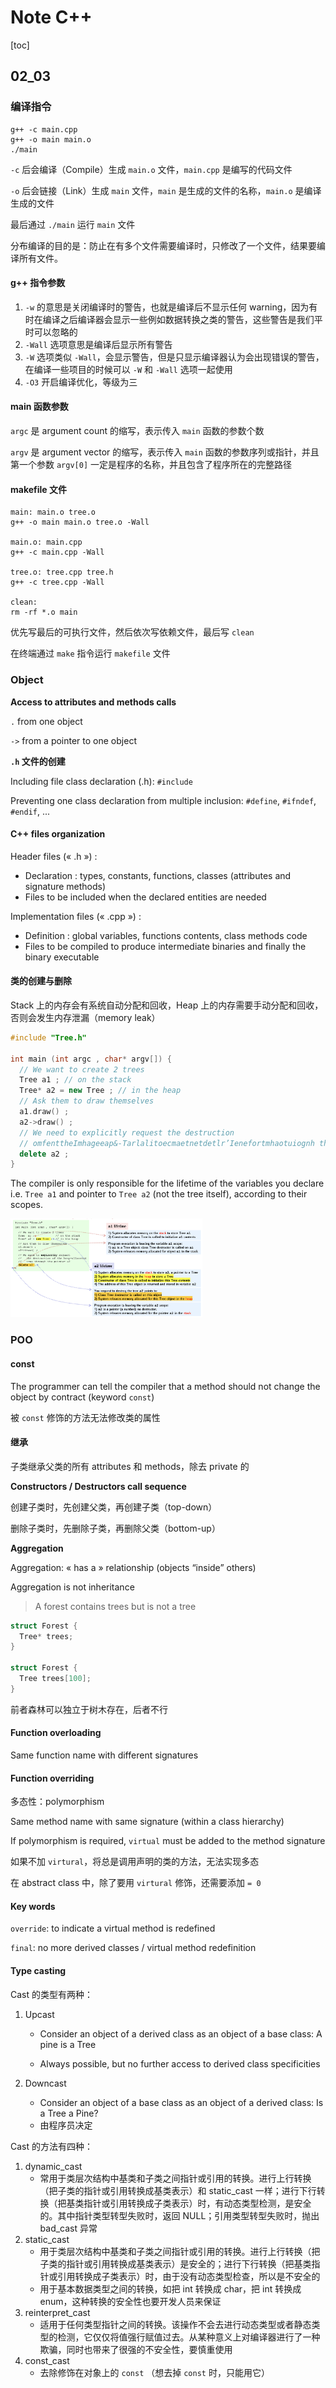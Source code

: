 # Note C++

[toc]

## 02_03

### 编译指令

```
g++ -c main.cpp
g++ -o main main.o
./main
```

`-c` 后会编译（Compile）生成 `main.o` 文件，`main.cpp` 是编写的代码文件

`-o` 后会链接（Link）生成 `main` 文件，`main` 是生成的文件的名称，`main.o` 是编译生成的文件

最后通过 `./main` 运行 `main` 文件

分布编译的目的是：防止在有多个文件需要编译时，只修改了一个文件，结果要编译所有文件。

#### g++ 指令参数

1. `-w` 的意思是关闭编译时的警告，也就是编译后不显示任何 warning，因为有时在编译之后编译器会显示一些例如数据转换之类的警告，这些警告是我们平时可以忽略的
2. `-Wall` 选项意思是编译后显示所有警告
3. `-W` 选项类似 `-Wall`，会显示警告，但是只显示编译器认为会出现错误的警告，在编译一些项目的时候可以 `-W` 和 `-Wall` 选项一起使用
4. `-O3` 开启编译优化，等级为三

#### main 函数参数

`argc` 是 argument count 的缩写，表示传入 `main` 函数的参数个数

`argv` 是 argument vector 的缩写，表示传入 `main` 函数的参数序列或指针，并且第一个参数 `argv[0]` 一定是程序的名称，并且包含了程序所在的完整路径

#### makefile 文件

```
main: main.o tree.o
g++ -o main main.o tree.o -Wall

main.o: main.cpp
g++ -c main.cpp -Wall

tree.o: tree.cpp tree.h 
g++ -c tree.cpp -Wall

clean:
rm -rf *.o main
```

优先写最后的可执行文件，然后依次写依赖文件，最后写 `clean`

在终端通过 `make` 指令运行 `makefile` 文件

### Object

**Access to attributes and methods calls**

`.` from one object

`->` from a pointer to one object

**`.h` 文件的创建**

Including file class declaration (.h): `#include`

Preventing one class declaration from multiple inclusion: `#define`, `#ifndef`, `#endif`, ...

#### C++ files organization

Header files (« .h ») :

* Declaration : types, constants, functions, classes (attributes and signature methods)
* Files to be included when the declared entities are needed

Implementation files (« .cpp ») :

* Definition : global variables, functions contents, class methods code
* Files to be compiled to produce intermediate binaries and finally the binary executable

#### 类的创建与删除

Stack 上的内存会有系统自动分配和回收，Heap 上的内存需要手动分配和回收，否则会发生内存泄漏（memory leak）

```c++
#include "Tree.h"

int main (int argc , char* argv[]) {
  // We want to create 2 trees
  Tree a1 ; // on the stack 
  Tree* a2 = new Tree ; // in the heap
  // Ask them to draw themselves 
  a1.draw() ;
  a2->draw() ;
  // We need to explicitly request the destruction 
  // omfenttheImhageeap&-Tarlalitoecmaetnetdetlr’Ienefortmhaotuiognh the pointer a2
  delete a2 ; 
}
```

The compiler is only responsible for the lifetime of the variables you declare i.e. `Tree a1` and pointer to `Tree a2` (not the tree itself), according to their scopes.

<img src="https://github.com/CALEB-jiale/CppNote/blob/main/02_03/类的创建与删除.png?raw=true" alt="类的创建与删除" style="zoom:30%;" />

### POO

#### const

The programmer can tell the compiler that a method should not change the object by contract (keyword `const`)

被 `const` 修饰的方法无法修改类的属性

#### 继承

子类继承父类的所有 attributes 和 methods，除去 private 的

**Constructors / Destructors call sequence**

创建子类时，先创建父类，再创建子类（top-down）

删除子类时，先删除子类，再删除父类（bottom-up）

**Aggregation**

Aggregation: « has a » relationship (objects “inside” others)

Aggregation is not inheritance

> A forest contains trees but is not a tree

```c++
struct Forest {
  Tree* trees;
}

struct Forest {
  Tree trees[100];
}
```

前者森林可以独立于树木存在，后者不行

#### Function overloading

Same function name with different signatures

#### Function overriding

多态性：polymorphism

Same method name with same signature (within a class hierarchy)

If polymorphism is required, `virtual` must be added to the method signature

如果不加 `virtural`，将总是调用声明的类的方法，无法实现多态

在 abstract class 中，除了要用 `virtural` 修饰，还需要添加 `= 0`

#### Key words

`override`: to indicate a virtual method is redefined

`final`: no more derived classes / virtual method redefinition

#### Type casting

Cast 的类型有两种：

1. Upcast

   - Consider an object of a derived class as an object of a base class: A pine is a Tree

   - Always possible, but no further access to derived class specificities

2. Downcast

   - Consider an object of a base class as an object of a derived class: Is a Tree a Pine?
   - 由程序员决定

Cast 的方法有四种：

1. dynamic_cast
   - 常用于类层次结构中基类和子类之间指针或引用的转换。进行上行转换（把子类的指针或引用转换成基类表示）和 static_cast 一样；进行下行转换（把基类指针或引用转换成子类表示）时，有动态类型检测，是安全的。其中指针类型转型失败时，返回 NULL；引用类型转型失败时，抛出 bad_cast 异常
2. static_cast
   - 用于类层次结构中基类和子类之间指针或引用的转换。进行上行转换（把子类的指针或引用转换成基类表示）是安全的；进行下行转换（把基类指针或引用转换成子类表示）时，由于没有动态类型检查，所以是不安全的
   - 用于基本数据类型之间的转换，如把 int 转换成 char，把 int 转换成 enum，这种转换的安全性也要开发人员来保证
3. reinterpret_cast
   - 适用于任何类型指针之间的转换。该操作不会去进行动态类型或者静态类型的检测，它仅仅将值强行赋值过去。从某种意义上对编译器进行了一种欺骗，同时也带来了很强的不安全性，要慎重使用
4. const_cast
   - 去除修饰在对象上的 `const` （想去掉 `const` 时，只能用它）